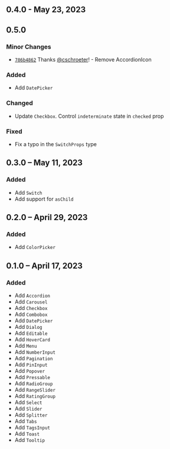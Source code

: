 ## 0.4.0 - May 23, 2023

## 0.5.0

### Minor Changes

- [`786b4862`](https://github.com/chakra-ui/ark/commit/786b486248f165fb17ea6c0ee1c1e05432ebbce8) Thanks [@cschroeter](https://github.com/cschroeter)! - Remove AccordionIcon

### Added

- Add `DatePicker`

### Changed

- Update `Checkbox`. Control `indeterminate` state in `checked` prop

### Fixed

- Fix a typo in the `SwitchProps` type

## 0.3.0 – May 11, 2023

### Added

- Add `Switch`
- Add support for `asChild`

## 0.2.0 – April 29, 2023

### Added

- Add `ColorPicker`

## 0.1.0 – April 17, 2023

### Added

- Add `Accordion`
- Add `Carousel`
- Add `Checkbox`
- Add `Combobox`
- Add `DatePicker`
- Add `Dialog`
- Add `Editable`
- Add `HoverCard`
- Add `Menu`
- Add `NumberInput`
- Add `Pagination`
- Add `PinInput`
- Add `Popover`
- Add `Pressable`
- Add `RadioGroup`
- Add `RangeSlider`
- Add `RatingGroup`
- Add `Select`
- Add `Slider`
- Add `Splitter`
- Add `Tabs`
- Add `TagsInput`
- Add `Toast`
- Add `Tooltip`
